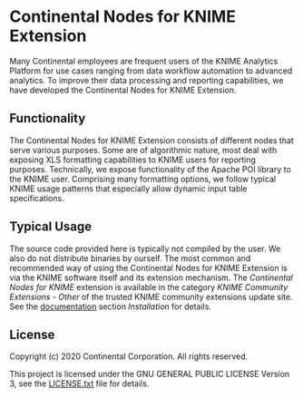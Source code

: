 Continental Nodes for KNIME Extension
=====================================

Many Continental employees are frequent users of the KNIME Analytics Platform for use cases ranging from data workflow automation to advanced analytics. To improve their data processing and reporting capabilities, we have developed the Continental Nodes for KNIME Extension.


Functionality
-------------

The Continental Nodes for KNIME Extension consists of different nodes that serve various purposes. Some are of algorithmic nature, most deal with exposing XLS formatting capabilities to KNIME users for reporting purposes. Technically, we expose functionality of the Apache POI library to the KNIME user. Comprising many formatting options, we follow typical KNIME usage patterns that especially allow dynamic input table specifications.


Typical Usage
-------------

The source code provided here is typically not compiled by the user. We also do not distribute binaries by ourself. The most common and recommended way of using the Continental Nodes for KNIME Extension is via the KNIME software itself and its extension mechanism. The *Continental Nodes for KNIME* extension is available in the category *KNIME Community Extensions - Other* of the trusted KNIME community extensions update site. See the [documentation](https://www.knime.com/community/continental-nodes-for-knime) section *Installation* for details.


License
-------

Copyright (c) 2020 Continental Corporation. All rights reserved.

This project is licensed under the GNU GENERAL PUBLIC LICENSE Version 3, see the [LICENSE.txt](https://github.com/continental/continental-nodes-for-knime/blob/master/LICENSE.txt) file for details.
